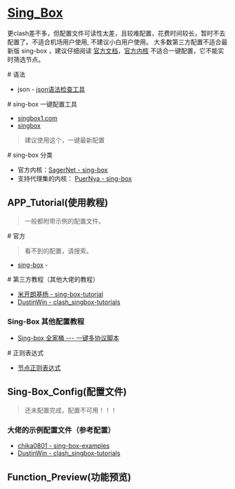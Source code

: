 # [Sing_Box](https://github.com/SagerNet/sing-box)

更clash差不多，但配置文件可读性太差，且较难配置，花费时间较长，暂时不去配置了。不适合机场用户使用, 不建议小白用户使用。
大多数第三方配置不适合最新版 sing-box ，建议仔细阅读 [官方文档](https://sing-box.sagernet.org/zh/configuration/)，[官方内核](https://github.com/SagerNet/sing-box) 不适合一键配置，它不能实时筛选节点。

\# 语法
- json - [json语法检查工具](https://www.jyshare.com/front-end/53/)

\# sing-box 一键配置工具
- [singbox1.com](https://singbox1.com/)
- [singbox](https://cconfig.cc/singbox/)
> 建议使用这个，一键最新配置 

\# sing-box 分类
- 官方内核：[SagerNet - sing-box](https://github.com/SagerNet/sing-box)
- 支持代理集的内核： [PuerNya - sing-box](https://github.com/PuerNya/sing-box/tree/riolu?tab=readme-ov-file)

## APP_Tutorial(使用教程) 
> 一般都附带示例的配置文件。

\# 官方
> 看不到的配置，请搜索。
- [sing-box](https://sing-box.sagernet.org/zh/configuration/) -

\# 第三方教程（其他大佬的教程）
- [米开朗基杨 - sing-box-tutorial](https://icloudnative.io/posts/sing-box-tutorial/)
- [DustinWin - clash_singbox-tutorials](https://github.com/DustinWin/clash_singbox-tutorials/blob/main/%E6%95%99%E7%A8%8B%E5%90%88%E9%9B%86/sing-box/%E5%9F%BA%E7%A1%80%E7%AF%87/%E7%94%9F%E6%88%90%E5%B8%A6%E6%9C%89%E8%87%AA%E5%AE%9A%E4%B9%89%E5%87%BA%E7%AB%99%E5%92%8C%E8%A7%84%E5%88%99%E7%9A%84%20sing-box%20%E9%85%8D%E7%BD%AE%E6%96%87%E4%BB%B6%E7%9B%B4%E9%93%BE-ruleset%20%E6%96%B9%E6%A1%88.md)
### Sing-Box 其他配置教程
- [Sing-box 全家桶 --- 一键多协议脚本](https://github.com/fscarmen/sing-box)

\# 正则表达式
- [节点正则表达式](https://github.com/LaolunsiG/XiaoE_PCR/blob/main/Config_File/%E8%8A%82%E7%82%B9%E7%9A%84%E6%AD%A3%E5%88%99%E8%A1%A8%E8%BE%BE%E5%BC%8F.md)

## Sing-Box_Config(配置文件)
> 还未配置完成，配置不可用！！！
  
### 大佬的示例配置文件（参考配置）
- [chika0801 - sing-box-examples](https://github.com/chika0801/sing-box-examples/blob/main/Tun/self-use/sing-box_client_windows.json)
- [DustinWin - clash_singbox-tutorials](https://github.com/DustinWin/clash_singbox-tutorials)

## Function_Preview(功能预览)


